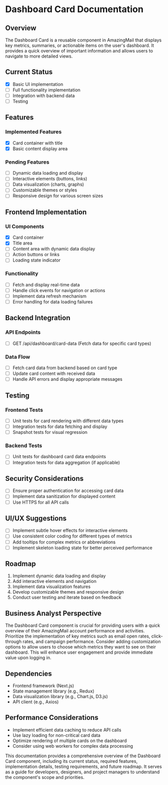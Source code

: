 # Dashboard Card Documentation

## Overview
The Dashboard Card is a reusable component in AmazingMail that displays key metrics, summaries, or actionable items on the user's dashboard. It provides a quick overview of important information and allows users to navigate to more detailed views.

## Current Status
- [x] Basic UI implementation
- [ ] Full functionality implementation
- [ ] Integration with backend data
- [ ] Testing

## Features

### Implemented Features
- [x] Card container with title
- [x] Basic content display area

### Pending Features
- [ ] Dynamic data loading and display
- [ ] Interactive elements (buttons, links)
- [ ] Data visualization (charts, graphs)
- [ ] Customizable themes or styles
- [ ] Responsive design for various screen sizes

## Frontend Implementation

### UI Components
- [x] Card container
- [x] Title area
- [ ] Content area with dynamic data display
- [ ] Action buttons or links
- [ ] Loading state indicator

### Functionality
- [ ] Fetch and display real-time data
- [ ] Handle click events for navigation or actions
- [ ] Implement data refresh mechanism
- [ ] Error handling for data loading failures

## Backend Integration

### API Endpoints
- [ ] GET /api/dashboard/card-data (Fetch data for specific card types)

### Data Flow
- [ ] Fetch card data from backend based on card type
- [ ] Update card content with received data
- [ ] Handle API errors and display appropriate messages

## Testing

### Frontend Tests
- [ ] Unit tests for card rendering with different data types
- [ ] Integration tests for data fetching and display
- [ ] Snapshot tests for visual regression

### Backend Tests
- [ ] Unit tests for dashboard card data endpoints
- [ ] Integration tests for data aggregation (if applicable)

## Security Considerations
- [ ] Ensure proper authentication for accessing card data
- [ ] Implement data sanitization for displayed content
- [ ] Use HTTPS for all API calls

## UI/UX Suggestions
- [ ] Implement subtle hover effects for interactive elements
- [ ] Use consistent color coding for different types of metrics
- [ ] Add tooltips for complex metrics or abbreviations
- [ ] Implement skeleton loading state for better perceived performance

## Roadmap
1. Implement dynamic data loading and display
2. Add interactive elements and navigation
3. Implement data visualization features
4. Develop customizable themes and responsive design
5. Conduct user testing and iterate based on feedback

## Business Analyst Perspective
The Dashboard Card component is crucial for providing users with a quick overview of their AmazingMail account performance and activities. Prioritize the implementation of key metrics such as email open rates, click-through rates, and campaign performance. Consider adding customization options to allow users to choose which metrics they want to see on their dashboard. This will enhance user engagement and provide immediate value upon logging in.

## Dependencies
- Frontend framework (Next.js)
- State management library (e.g., Redux)
- Data visualization library (e.g., Chart.js, D3.js)
- API client (e.g., Axios)

## Performance Considerations
- Implement efficient data caching to reduce API calls
- Use lazy loading for non-critical card data
- Optimize rendering of multiple cards on the dashboard
- Consider using web workers for complex data processing

This documentation provides a comprehensive overview of the Dashboard Card component, including its current status, required features, implementation details, testing requirements, and future roadmap. It serves as a guide for developers, designers, and project managers to understand the component's scope and priorities.
